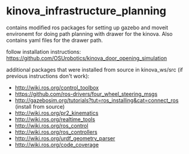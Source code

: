 # kinova_infrastructure_planning
contains modified ros packages for setting up gazebo and moveit environemt for doing path planning with drawer for the kinova. Also contains yaml files for the drawer path.

follow installation instructions: https://github.com/OSUrobotics/kinova_door_opening_simulation

additional packages that were installed from source in kinova_ws/src (if previous instructions don't work):
 - http://wiki.ros.org/control_toolbox
 - https://github.com/ros-drivers/four_wheel_steering_msgs
 - http://gazebosim.org/tutorials?tut=ros_installing&cat=connect_ros (install from source)
 - http://wiki.ros.org/pr2_kinematics
 - http://wiki.ros.org/realtime_tools
 - http://wiki.ros.org/ros_control
 - http://wiki.ros.org/ros_controllers
 - http://wiki.ros.org/urdf_geometry_parser
 - http://wiki.ros.org/code_coverage
